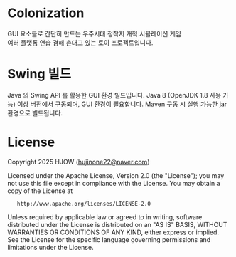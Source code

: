 # Colonization
GUI 요소들로 간단히 만드는 우주시대 정착지 개척 시뮬레이션 게임   
여러 플랫폼 연습 겸해 손대고 있는 토이 프로젝트입니다.

# Swing 빌드
Java 의 Swing API 를 활용한 GUI 환경 빌드입니다.
Java 8 (OpenJDK 1.8 사용 가능) 이상 버전에서 구동되며, GUI 환경이 필요합니다.
Maven 구동 시 실행 가능한 jar 환경으로 빌드됩니다.

# License

   Copyright 2025 HJOW (hujinone22@naver.com)

   Licensed under the Apache License, Version 2.0 (the "License");
   you may not use this file except in compliance with the License.
   You may obtain a copy of the License at

       http://www.apache.org/licenses/LICENSE-2.0

   Unless required by applicable law or agreed to in writing, software
   distributed under the License is distributed on an "AS IS" BASIS,
   WITHOUT WARRANTIES OR CONDITIONS OF ANY KIND, either express or implied.
   See the License for the specific language governing permissions and
   limitations under the License.
